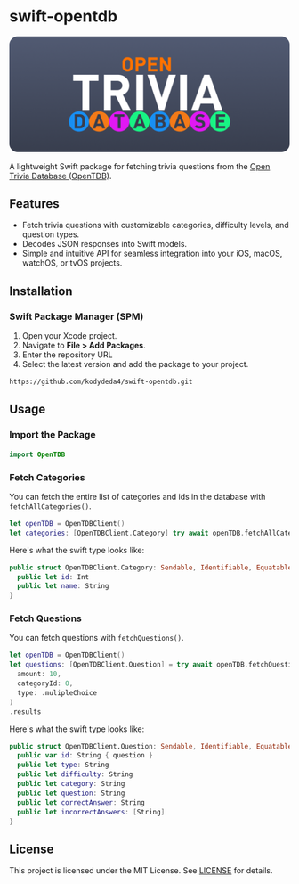 # swift-opentdb

<img width=750 src="img/logo.png">

A lightweight Swift package for fetching trivia questions from the [Open Trivia Database (OpenTDB)](https://opentdb.com/).

## Features

- Fetch trivia questions with customizable categories, difficulty levels, and question types.
- Decodes JSON responses into Swift models.
- Simple and intuitive API for seamless integration into your iOS, macOS, watchOS, or tvOS projects.

## Installation

### Swift Package Manager (SPM)

1. Open your Xcode project.
2. Navigate to **File > Add Packages**.
3. Enter the repository URL
4. Select the latest version and add the package to your project.

``` HTML
https://github.com/kodydeda4/swift-opentdb.git
```

## Usage

### Import the Package

```swift
import OpenTDB
```

### Fetch Categories

You can fetch the entire list of categories and ids in the database with `fetchAllCategories()`.

```swift
let openTDB = OpenTDBClient()
let categories: [OpenTDBClient.Category] try await openTDB.fetchAllCategories().triviaCategories
```

Here's what the swift type looks like:

```swift
public struct OpenTDBClient.Category: Sendable, Identifiable, Equatable, Codable, Hashable {
  public let id: Int
  public let name: String
}
```

### Fetch Questions

You can fetch questions with `fetchQuestions()`.

```swift
let openTDB = OpenTDBClient()
let questions: [OpenTDBClient.Question] = try await openTDB.fetchQuestions(
  amount: 10, 
  categoryId: 0, 
  type: .mulipleChoice
)
.results
```

Here's what the swift type looks like:

```swift
public struct OpenTDBClient.Question: Sendable, Identifiable, Equatable, Codable, Hashable {
  public var id: String { question }
  public let type: String
  public let difficulty: String
  public let category: String
  public let question: String
  public let correctAnswer: String
  public let incorrectAnswers: [String]
}
```

## License

This project is licensed under the MIT License. See [LICENSE](LICENSE) for details.
